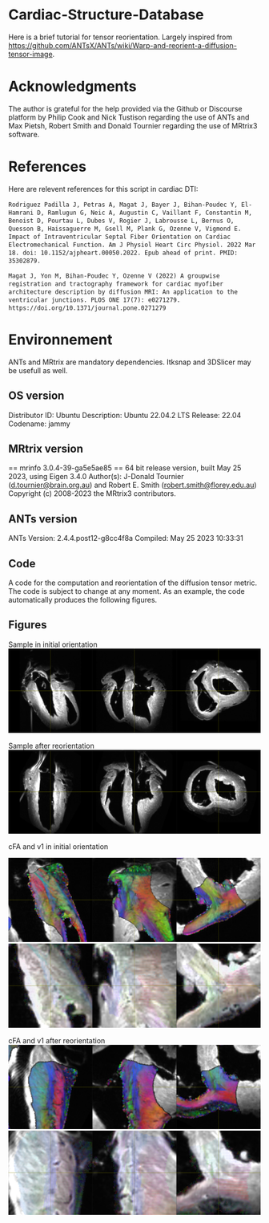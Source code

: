 # Cardiac-Structure-Database

Here is a brief tutorial for tensor reorientation. Largely inspired from https://github.com/ANTsX/ANTs/wiki/Warp-and-reorient-a-diffusion-tensor-image.

# Acknowledgments

The author is grateful for the help provided via the Github or Discourse platform by Philip Cook and Nick Tustison regarding the use of ANTs and Max Pietsh, Robert Smith and Donald Tournier regarding the use of MRtrix3 software. 

# References
Here are relevent references for this script in cardiac DTI: 

```
Rodriguez Padilla J, Petras A, Magat J, Bayer J, Bihan-Poudec Y, El-Hamrani D, Ramlugun G, Neic A, Augustin C, Vaillant F, Constantin M, Benoist D, Pourtau L, Dubes V, Rogier J, Labrousse L, Bernus O, Quesson B, Haissaguerre M, Gsell M, Plank G, Ozenne V, Vigmond E. Impact of Intraventricular Septal Fiber Orientation on Cardiac Electromechanical Function. Am J Physiol Heart Circ Physiol. 2022 Mar 18. doi: 10.1152/ajpheart.00050.2022. Epub ahead of print. PMID: 35302879.
```

```
Magat J, Yon M, Bihan-Poudec Y, Ozenne V (2022) A groupwise registration and tractography framework for cardiac myofiber architecture description by diffusion MRI: An application to the ventricular junctions. PLOS ONE 17(7): e0271279. https://doi.org/10.1371/journal.pone.0271279
```

# Environnement

ANTs and MRtrix are mandatory dependencies. Itksnap and 3DSlicer may be usefull as well. 

## OS version

Distributor ID:	Ubuntu
Description:	Ubuntu 22.04.2 LTS
Release:	22.04
Codename:	jammy
 
## MRtrix version
== mrinfo 3.0.4-39-ga5e5ae85 ==
64 bit release version, built May 25 2023, using Eigen 3.4.0
Author(s): J-Donald Tournier (d.tournier@brain.org.au) and Robert E. Smith (robert.smith@florey.edu.au)
Copyright (c) 2008-2023 the MRtrix3 contributors.

## ANTs version
ANTs Version: 2.4.4.post12-g8cc4f8a
Compiled: May 25 2023 10:33:31

## Code 

A code for the computation and reorientation of the diffusion tensor metric. The code is subject to change at any moment. As an example, the code automatically produces the following figures. 

## Figures

Sample in initial orientation
![Alt text](Figures/figure_2D_mean_bzero_initial_1_0000.png)

Sample after reorientation
![Alt text](Figures/figure_2D_mean_bzero_after_rotation_1_0000.png) 

cFA and v1 in initial orientation

![Alt text](Figures/figure_2D_initial_cFA_1_0000.png)
![Alt text](Figures/figure_2D_initial_fixel_1_0000.png)

cFA and v1 after reorientation
![Alt text](Figures/figure_2D_after_rotation_cFA_1_0000.png) 
![Alt text](Figures/figure_2D_after_rotation_fixel_1_0000.png) 









